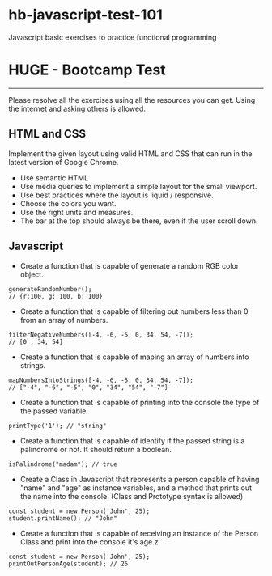 # hb-javascript-test-101
Javascript basic exercises to practice functional programming

# HUGE - Bootcamp Test
_______________________________________________________________________________________________________
Please resolve all the exercises using all the resources you can get. Using the internet and asking others is allowed. 

## HTML and CSS
Implement the given layout using valid HTML and CSS that can run in the latest version of Google Chrome.
- Use semantic HTML
- Use media queries to implement a simple layout for the small viewport.
- Use best practices where the layout is liquid / responsive.
- Choose the colors you want.
- Use the right units and measures.	
- The bar at the top should always be there, even if the user scroll down.

## Javascript
- Create a function that is capable of generate a random RGB color object.
```
generateRandomNumber();
// {r:100, g: 100, b: 100}
```
- Create a function that is capable of filtering out numbers less than 0 from an array of numbers.
```
filterNegativeNumbers([-4, -6, -5, 0, 34, 54, -7]);
// [0 , 34, 54]
```
- Create a function that is capable of maping an array of numbers into strings.
```
mapNumbersIntoStrings([-4, -6, -5, 0, 34, 54, -7]);
// ["-4", "-6", "-5", "0", "34", "54", "-7"]
```
- Create a function that is capable of printing into the console the type of the passed variable.
```
printType('1'); // "string"
```
- Create a function that is capable of identify if the passed string is a palindrome or not. It should return a boolean.
```
isPalindrome("madam"); // true
```
- Create a Class in Javascript that represents a person capable of having "name" and "age" as instance variables, and a method that prints out the name into the console. (Class and Prototype syntax is allowed)
```
const student = new Person('John', 25);
student.printName(); // "John"
```
- Create a function that is capable of receiving an instance of the Person Class and print into the console it's age.z
```
const student = new Person('John', 25);
printOutPersonAge(student); // 25
```
